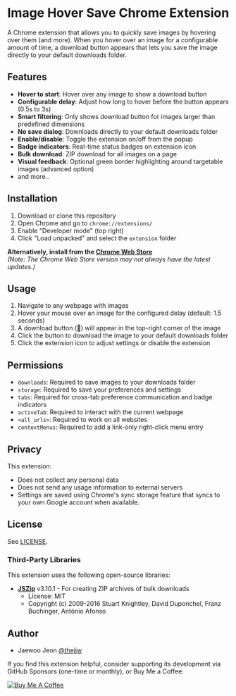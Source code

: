 # Image Hover Save Chrome Extension

A Chrome extension that allows you to quickly save images by hovering over them (and more). When you hover over an image for a configurable amount of time, a download button appears that lets you save the image directly to your default downloads folder.

## Features

- **Hover to start**: Hover over any image to show a download button
- **Configurable delay**: Adjust how long to hover before the button appears (0.5s to 3s)
- **Smart filtering**: Only shows download button for images larger than predefined dimensions
- **No save dialog**: Downloads directly to your default downloads folder
- **Enable/disable**: Toggle the extension on/off from the popup
- **Badge indicators**: Real-time status badges on extension icon
- **Bulk download**: ZIP download for all images on a page
- **Visual feedback**: Optional green border highlighting around targetable images (advanced option)
- and more..

## Installation

1. Download or clone this repository
2. Open Chrome and go to `chrome://extensions/`
3. Enable "Developer mode" (top right)
4. Click "Load unpacked" and select the `extension` folder

**Alternatively, install from the [Chrome Web Store](https://chromewebstore.google.com/detail/image-hover-save/lhmljebjlhdafkminimimaokjliabegg)**  
_(Note: The Chrome Web Store version may not always have the latest updates.)_

## Usage

1. Navigate to any webpage with images
2. Hover your mouse over an image for the configured delay (default: 1.5 seconds)
3. A download button (💾) will appear in the top-right corner of the image
4. Click the button to download the image to your default downloads folder
5. Click the extension icon to adjust settings or disable the extension

## Permissions

- `downloads`: Required to save images to your downloads folder
- `storage`: Required to save your preferences and settings
- `tabs`: Required for cross-tab preference communication and badge indicators
- `activeTab`: Required to interact with the current webpage
- `<all_urls>`: Required to work on all websites
- `contextMenus`: Required to add a link-only right-click menu entry

## Privacy

This extension:
- Does not collect any personal data
- Does not send any usage information to external servers
- Settings are saved using Chrome's sync storage feature that syncs to your own Google account when available.

## License

See [LICENSE](LICENSE).

  ### Third-Party Libraries

  This extension uses the following open-source libraries:
  
  - **[JSZip](https://stuk.github.io/jszip/)** v3.10.1 - For creating ZIP archives of bulk downloads
    - License: MIT
    - Copyright (c) 2009-2016 Stuart Knightley, David Duponchel, Franz Buchinger, António Afonso

## Author

- Jaewoo Jeon [@thejjw](https://github.com/thejjw)

If you find this extension helpful, consider supporting its development via GitHub Sponsors (one-time or monthly), or Buy Me a Coffee:

[![Buy Me A Coffee](https://cdn.buymeacoffee.com/buttons/default-yellow.png)](https://buymeacoffee.com/thejjw)
